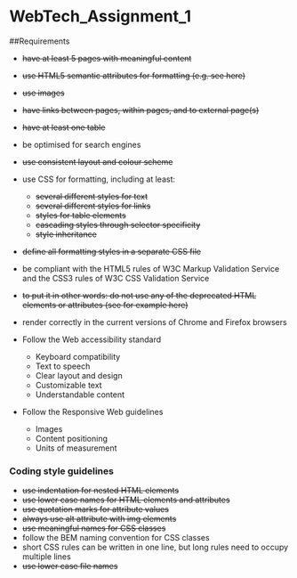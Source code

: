 # WebTech_Assignment_1

##Requirements
- ~~have at least 5 pages with meaningful content~~
- ~~use HTML5 semantic attributes for formatting (e.g. see here)~~
- ~~use images~~
- ~~have links between pages, within pages, and to external page(s)~~
- ~~have at least one table~~
- be optimised for search engines
- ~~use consistent layout and colour scheme~~
- use CSS for formatting, including at least:
    - ~~several different styles for text~~
    - ~~several different styles for links~~
    - ~~styles for table elements~~
    - ~~cascading styles through selector specificity~~
    - ~~style inheritance~~

- ~~define all formatting styles in a separate CSS file~~
- be compliant with the HTML5 rules of W3C Markup Validation Service and the CSS3 rules of W3C CSS Validation Service

- ~~to put it in other words: do not use any of the deprecated HTML elements or attributes (see for example here)~~
- render correctly in the current versions of Chrome and Firefox browsers
- Follow the Web accessibility standard
    - Keyboard compatibility
    - Text to speech
    - Clear layout and design
    - Customizable text
    - Understandable content

- Follow the Responsive Web guidelines
    - Images
    - Content positioning
    - Units of measurement

### Coding style guidelines
- ~~use indentation for nested HTML elements~~
- ~~use lower case names for HTML elements and attributes~~
- ~~use quotation marks for attribute values~~
- ~~always use alt attribute with img elements~~
- ~~use meaningful names for CSS classes~~
- follow the BEM naming convention for CSS classes
- short CSS rules can be written in one line, but long rules need to occupy multiple lines
- ~~use lower case file names~~